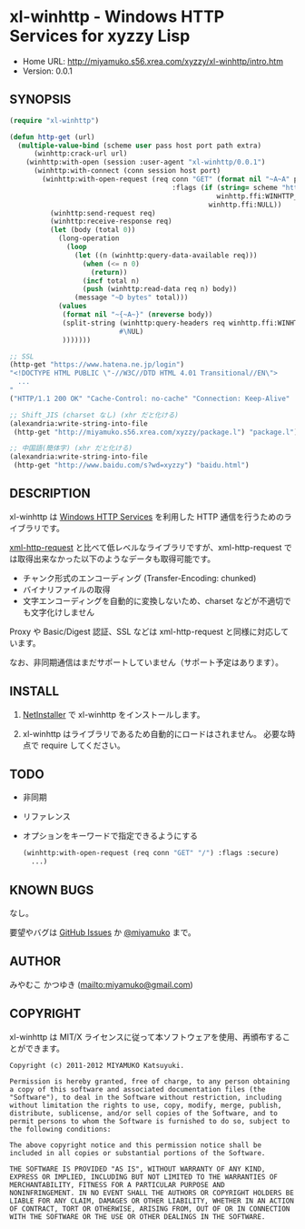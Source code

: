 # xl-winhttp - Windows HTTP Services for xyzzy Lisp

* Home URL: http://miyamuko.s56.xrea.com/xyzzy/xl-winhttp/intro.htm
* Version: 0.0.1


## SYNOPSIS

```lisp
(require "xl-winhttp")

(defun http-get (url)
  (multiple-value-bind (scheme user pass host port path extra)
      (winhttp:crack-url url)
    (winhttp:with-open (session :user-agent "xl-winhttp/0.0.1")
      (winhttp:with-connect (conn session host port)
        (winhttp:with-open-request (req conn "GET" (format nil "~A~A" path (or extra ""))
                                        :flags (if (string= scheme "https")
                                                   winhttp.ffi:WINHTTP_FLAG_SECURE
                                                 winhttp.ffi:NULL))
          (winhttp:send-request req)
          (winhttp:receive-response req)
          (let (body (total 0))
            (long-operation
              (loop
                (let ((n (winhttp:query-data-available req)))
                  (when (<= n 0)
                    (return))
                  (incf total n)
                  (push (winhttp:read-data req n) body))
                (message "~D bytes" total)))
            (values
             (format nil "~{~A~}" (nreverse body))
             (split-string (winhttp:query-headers req winhttp.ffi:WINHTTP_QUERY_RAW_HEADERS)
                           #\NUL)
             )))))))

;; SSL
(http-get "https://www.hatena.ne.jp/login")
"<!DOCTYPE HTML PUBLIC \"-//W3C//DTD HTML 4.01 Transitional//EN\">
  ...
"
("HTTP/1.1 200 OK" "Cache-Control: no-cache" "Connection: Keep-Alive" ...)

;; Shift_JIS (charset なし) (xhr だと化ける)
(alexandria:write-string-into-file
 (http-get "http://miyamuko.s56.xrea.com/xyzzy/package.l") "package.l")

;; 中国語(簡体字) (xhr だと化ける)
(alexandria:write-string-into-file
 (http-get "http://www.baidu.com/s?wd=xyzzy") "baidu.html")
```


## DESCRIPTION

xl-winhttp は [Windows HTTP Services](http://msdn.microsoft.com/en-us/library/windows/desktop/aa384273.aspx)
を利用した HTTP 通信を行うためのライブラリです。

[xml-http-request](http://miyamuko.s56.xrea.com/xyzzy/xml-http-request/intro.htm)
と比べて低レベルなライブラリですが、xml-http-request では取得出来なかった以下のようなデータも取得可能です。

  * チャンク形式のエンコーディング (Transfer-Encoding: chunked)
  * バイナリファイルの取得
  * 文字エンコーディングを自動的に変換しないため、charset などが不適切でも文字化けしません

Proxy や Basic/Digest 認証、SSL などは xml-http-request と同様に対応しています。

なお、非同期通信はまだサポートしていません（サポート予定はあります）。


## INSTALL

1. [NetInstaller](http://www7a.biglobe.ne.jp/~hat/xyzzy/ni.html)
   で xl-winhttp をインストールします。

2. xl-winhttp はライブラリであるため自動的にロードはされません。
   必要な時点で require してください。


## TODO

* 非同期
* リファレンス
* オプションをキーワードで指定できるようにする

  ```lisp
  (winhttp:with-open-request (req conn "GET" "/") :flags :secure)
    ...)
  ```


## KNOWN BUGS

なし。

要望やバグは
[GitHub Issues](http://github.com/miyamuko/xl-winhttp/issues) か
[@miyamuko](http://twitter.com/home?status=%40miyamuko%20%23xyzzy%20xl-winhttp%3a%20)
まで。


## AUTHOR

みやむこ かつゆき (<mailto:miyamuko@gmail.com>)


## COPYRIGHT

xl-winhttp は MIT/X ライセンスに従って本ソフトウェアを使用、再頒布することができます。

    Copyright (c) 2011-2012 MIYAMUKO Katsuyuki.

    Permission is hereby granted, free of charge, to any person obtaining
    a copy of this software and associated documentation files (the
    "Software"), to deal in the Software without restriction, including
    without limitation the rights to use, copy, modify, merge, publish,
    distribute, sublicense, and/or sell copies of the Software, and to
    permit persons to whom the Software is furnished to do so, subject to
    the following conditions:

    The above copyright notice and this permission notice shall be
    included in all copies or substantial portions of the Software.

    THE SOFTWARE IS PROVIDED "AS IS", WITHOUT WARRANTY OF ANY KIND,
    EXPRESS OR IMPLIED, INCLUDING BUT NOT LIMITED TO THE WARRANTIES OF
    MERCHANTABILITY, FITNESS FOR A PARTICULAR PURPOSE AND
    NONINFRINGEMENT. IN NO EVENT SHALL THE AUTHORS OR COPYRIGHT HOLDERS BE
    LIABLE FOR ANY CLAIM, DAMAGES OR OTHER LIABILITY, WHETHER IN AN ACTION
    OF CONTRACT, TORT OR OTHERWISE, ARISING FROM, OUT OF OR IN CONNECTION
    WITH THE SOFTWARE OR THE USE OR OTHER DEALINGS IN THE SOFTWARE.
